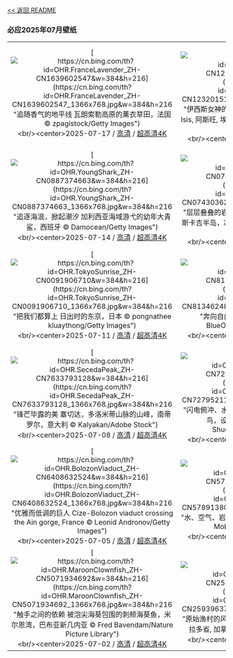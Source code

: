 [<< 返回 README](../../README.md)
### 必应2025年07月壁纸
||||
|:---:|:---:|:---:|
|[![https://cn.bing.com/th?id=OHR.FranceLavender_ZH-CN1639602547&w=384&h=216](https://cn.bing.com/th?id=OHR.FranceLavender_ZH-CN1639602547_1366x768.jpg&w=384&h=216 "追随香气的地平线&#10;瓦朗索勒高原的薰衣草田，法国&#10;© zpagistock/Getty Images")](https://cn.bing.com/search?q=%e7%93%a6%e6%9c%97%e7%b4%a2%e5%8b%92%e9%ab%98%e5%8e%9f&form=hpcapt&mkt=zh-cn&filters=HpDate:"20250716_1600")<br/><center>2025-07-17 / [高清](https://cn.bing.com/th?id=OHR.FranceLavender_ZH-CN1639602547_1920x1200.jpg&w=1920&h=1200) / [超高清4K](https://cn.bing.com/th?id=OHR.FranceLavender_ZH-CN1639602547_UHD.jpg&w=3840&h=2160)<center/>|[![https://cn.bing.com/th?id=OHR.TemplePhilae_ZH-CN1232015188&w=384&h=216](https://cn.bing.com/th?id=OHR.TemplePhilae_ZH-CN1232015188_1366x768.jpg&w=384&h=216 "伊西斯女神的光辉照耀下&#10;菲莱神庙&#10;aka Temple of Isis, 阿斯旺, 埃及&#10;© Ratnakorn Piyasirisorost/Getty Images")](https://cn.bing.com/search?q=%e5%9f%83%e5%8f%8a%e9%98%bf%e6%96%af%e6%97%ba%e8%8f%b2%e8%8e%b1%e7%a5%9e%e5%ba%99&form=hpcapt&mkt=zh-cn&filters=HpDate:"20250715_1600")<br/><center>2025-07-16 / [高清](https://cn.bing.com/th?id=OHR.TemplePhilae_ZH-CN1232015188_1920x1200.jpg&w=1920&h=1200) / [超高清4K](https://cn.bing.com/th?id=OHR.TemplePhilae_ZH-CN1232015188_UHD.jpg&w=3840&h=2160)<center/>|[![https://cn.bing.com/th?id=OHR.PerseidsPine_ZH-CN1081004815&w=384&h=216](https://cn.bing.com/th?id=OHR.PerseidsPine_ZH-CN1081004815_1366x768.jpg&w=384&h=216 "永恒的光芒&#10;英仙座流星雨和一棵古老刺果松，大盆地国家公园，内华达州，美国&#10;© Wirestock Creators/Shutterstock")](https://cn.bing.com/search?q=%e8%8b%b1%e4%bb%99%e5%ba%a7%e6%b5%81%e6%98%9f%e9%9b%a8&form=hpcapt&mkt=zh-cn&filters=HpDate:"20250714_1600")<br/><center>2025-07-15 / [高清](https://cn.bing.com/th?id=OHR.PerseidsPine_ZH-CN1081004815_1920x1200.jpg&w=1920&h=1200) / [超高清4K](https://cn.bing.com/th?id=OHR.PerseidsPine_ZH-CN1081004815_UHD.jpg&w=3840&h=2160)<center/>|
|[![https://cn.bing.com/th?id=OHR.YoungShark_ZH-CN0887374663&w=384&h=216](https://cn.bing.com/th?id=OHR.YoungShark_ZH-CN0887374663_1366x768.jpg&w=384&h=216 "追逐海浪，掀起潮汐&#10;加利西亚海域游弋的幼年大青鲨，西班牙&#10;© Damocean/Getty Images")](https://cn.bing.com/search?q=%e5%a4%a7%e9%9d%92%e9%b2%a8&form=hpcapt&mkt=zh-cn&filters=HpDate:"20250713_1600")<br/><center>2025-07-14 / [高清](https://cn.bing.com/th?id=OHR.YoungShark_ZH-CN0887374663_1920x1200.jpg&w=1920&h=1200) / [超高清4K](https://cn.bing.com/th?id=OHR.YoungShark_ZH-CN0887374663_UHD.jpg&w=3840&h=2160)<center/>|[![https://cn.bing.com/th?id=OHR.BasaltColumns_ZH-CN0743036217&w=384&h=216](https://cn.bing.com/th?id=OHR.BasaltColumns_ZH-CN0743036217_1366x768.jpg&w=384&h=216 "层层叠叠的岩石&#10;卡尔夫沙马尔斯维克湾玄武岩柱，斯卡吉半岛，冰岛&#10;© Arterra Picture Library/Alamy Stock Photo")](https://cn.bing.com/search?q=%e5%b2%a9%e7%9f%b3%e5%9c%b0%e8%b4%a8%e5%ad%a6&form=hpcapt&mkt=zh-cn&filters=HpDate:"20250712_1600")<br/><center>2025-07-13 / [高清](https://cn.bing.com/th?id=OHR.BasaltColumns_ZH-CN0743036217_1920x1200.jpg&w=1920&h=1200) / [超高清4K](https://cn.bing.com/th?id=OHR.BasaltColumns_ZH-CN0743036217_UHD.jpg&w=3840&h=2160)<center/>|[![https://cn.bing.com/th?id=OHR.ThomsonGazelle_ZH-CN0413171014&w=384&h=216](https://cn.bing.com/th?id=OHR.ThomsonGazelle_ZH-CN0413171014_1366x768.jpg&w=384&h=216 "跟随妈妈的脚步&#10;汤氏瞪羚母亲和小鹿，马赛马拉，肯尼亚&#10;© Gallo Images/DanitaDelimont.com")](https://cn.bing.com/search?q=%e6%b1%a4%e6%b0%8f%e7%9e%aa%e7%be%9a&form=hpcapt&mkt=zh-cn&filters=HpDate:"20250711_1600")<br/><center>2025-07-12 / [高清](https://cn.bing.com/th?id=OHR.ThomsonGazelle_ZH-CN0413171014_1920x1200.jpg&w=1920&h=1200) / [超高清4K](https://cn.bing.com/th?id=OHR.ThomsonGazelle_ZH-CN0413171014_UHD.jpg&w=3840&h=2160)<center/>|
|[![https://cn.bing.com/th?id=OHR.TokyoSunrise_ZH-CN0091906710&w=384&h=216](https://cn.bing.com/th?id=OHR.TokyoSunrise_ZH-CN0091906710_1366x768.jpg&w=384&h=216 "把我们都算上&#10;日出时的东京，日本&#10;© pongnathee kluaythong/Getty Images")](https://cn.bing.com/search?q=%e4%b8%96%e7%95%8c%e4%ba%ba%e5%8f%a3%e6%97%a5&form=hpcapt&mkt=zh-cn&filters=HpDate:"20250710_1600")<br/><center>2025-07-11 / [高清](https://cn.bing.com/th?id=OHR.TokyoSunrise_ZH-CN0091906710_1920x1200.jpg&w=1920&h=1200) / [超高清4K](https://cn.bing.com/th?id=OHR.TokyoSunrise_ZH-CN0091906710_UHD.jpg&w=3840&h=2160)<center/>|[![https://cn.bing.com/th?id=OHR.BahamaBlues_ZH-CN8134624828&w=384&h=216](https://cn.bing.com/th?id=OHR.BahamaBlues_ZH-CN8134624828_1366x768.jpg&w=384&h=216 "奔向自由之浪&#10;巴哈马的绿松石色水域&#10;© BlueOrange Studio/Adobe Stock")](https://cn.bing.com/search?q=%e5%b7%b4%e5%93%88%e9%a9%ac&form=hpcapt&mkt=zh-cn&filters=HpDate:"20250709_1600")<br/><center>2025-07-10 / [高清](https://cn.bing.com/th?id=OHR.BahamaBlues_ZH-CN8134624828_1920x1200.jpg&w=1920&h=1200) / [超高清4K](https://cn.bing.com/th?id=OHR.BahamaBlues_ZH-CN8134624828_UHD.jpg&w=3840&h=2160)<center/>|[![https://cn.bing.com/th?id=OHR.ConstitucionStation_ZH-CN7962568053&w=384&h=216](https://cn.bing.com/th?id=OHR.ConstitucionStation_ZH-CN7962568053_1366x768.jpg&w=384&h=216 "具有纪念意义的火车站&#10;宪法火车站，布宜诺斯艾利斯，阿根廷&#10;© Grafissimo/Getty Images")](https://cn.bing.com/search?q=%e5%b8%83%e5%ae%9c%e8%af%ba%e6%96%af%e8%89%be%e5%88%a9%e6%96%af&form=hpcapt&mkt=zh-cn&filters=HpDate:"20250708_1600")<br/><center>2025-07-09 / [高清](https://cn.bing.com/th?id=OHR.ConstitucionStation_ZH-CN7962568053_1920x1200.jpg&w=1920&h=1200) / [超高清4K](https://cn.bing.com/th?id=OHR.ConstitucionStation_ZH-CN7962568053_UHD.jpg&w=3840&h=2160)<center/>|
|[![https://cn.bing.com/th?id=OHR.SecedaPeak_ZH-CN7633793128&w=384&h=216](https://cn.bing.com/th?id=OHR.SecedaPeak_ZH-CN7633793128_1366x768.jpg&w=384&h=216 "锋芒毕露的美&#10;塞切达，多洛米蒂山脉的山峰，南蒂罗尔，意大利&#10;© Kalyakan/Adobe Stock")](https://cn.bing.com/search?q=%e5%a4%9a%e6%b4%9b%e7%b1%b3%e8%92%82%e5%b1%b1%e8%84%89&form=hpcapt&mkt=zh-cn&filters=HpDate:"20250707_1600")<br/><center>2025-07-08 / [高清](https://cn.bing.com/th?id=OHR.SecedaPeak_ZH-CN7633793128_1920x1200.jpg&w=1920&h=1200) / [超高清4K](https://cn.bing.com/th?id=OHR.SecedaPeak_ZH-CN7633793128_UHD.jpg&w=3840&h=2160)<center/>|[![https://cn.bing.com/th?id=OHR.ShetlandGannets_ZH-CN7279521125&w=384&h=216](https://cn.bing.com/th?id=OHR.ShetlandGannets_ZH-CN7279521125_1366x768.jpg&w=384&h=216 "闪电俯冲、水花四溅，然后开吃&#10;潜水捕鱼的北方鲣鸟，设得兰群岛，苏格兰&#10;© Richard Shucksmith/Minden Pictures")](https://cn.bing.com/search?q=%e5%8c%97%e6%96%b9%e9%b2%a3%e9%b8%9f&form=hpcapt&mkt=zh-cn&filters=HpDate:"20250706_1600")<br/><center>2025-07-07 / [高清](https://cn.bing.com/th?id=OHR.ShetlandGannets_ZH-CN7279521125_1920x1200.jpg&w=1920&h=1200) / [超高清4K](https://cn.bing.com/th?id=OHR.ShetlandGannets_ZH-CN7279521125_UHD.jpg&w=3840&h=2160)<center/>|[![https://cn.bing.com/th?id=OHR.MesquiteFlats_ZH-CN7152959188&w=384&h=216](https://cn.bing.com/th?id=OHR.MesquiteFlats_ZH-CN7152959188_1366x768.jpg&w=384&h=216 "时光沙丘&#10;死亡谷国家公园的梅斯基特平原沙丘，加利福尼亚州，美国&#10;© Bryan Jolley/TANDEM Stills + Motion")](https://cn.bing.com/search?q=%e6%ad%bb%e4%ba%a1%e8%b0%b7%e5%9b%bd%e5%ae%b6%e5%85%ac%e5%9b%ad&form=hpcapt&mkt=zh-cn&filters=HpDate:"20250705_1600")<br/><center>2025-07-06 / [高清](https://cn.bing.com/th?id=OHR.MesquiteFlats_ZH-CN7152959188_1920x1200.jpg&w=1920&h=1200) / [超高清4K](https://cn.bing.com/th?id=OHR.MesquiteFlats_ZH-CN7152959188_UHD.jpg&w=3840&h=2160)<center/>|
|[![https://cn.bing.com/th?id=OHR.BolozonViaduct_ZH-CN6408632524&w=384&h=216](https://cn.bing.com/th?id=OHR.BolozonViaduct_ZH-CN6408632524_1366x768.jpg&w=384&h=216 "优雅而低调的巨人&#10;Cize-Bolozon viaduct crossing the Ain gorge, France&#10;© Leonid Andronov/Getty Images")](https://cn.bing.com/search?q=%e6%b3%95%e5%9b%bd%e9%94%a1%e5%85%b9%e5%8d%9a%e6%b4%9b%e5%ae%97%e9%ab%98%e6%9e%b6%e6%a1%a5&form=hpcapt&mkt=zh-cn&filters=HpDate:"20250704_1600")<br/><center>2025-07-05 / [高清](https://cn.bing.com/th?id=OHR.BolozonViaduct_ZH-CN6408632524_1920x1200.jpg&w=1920&h=1200) / [超高清4K](https://cn.bing.com/th?id=OHR.BolozonViaduct_ZH-CN6408632524_UHD.jpg&w=3840&h=2160)<center/>|[![https://cn.bing.com/th?id=OHR.OroseiSardegna_ZH-CN5789138034&w=384&h=216](https://cn.bing.com/th?id=OHR.OroseiSardegna_ZH-CN5789138034_1366x768.jpg&w=384&h=216 "水、空气、岩石&#10;奥罗塞，撒丁岛，意大利&#10;© EyeEm Mobile GmbH/Getty Images")](https://cn.bing.com/search?q=%e6%92%92%e4%b8%81%e5%b2%9b%e5%a5%a5%e7%bd%97%e5%a1%9e&form=hpcapt&mkt=zh-cn&filters=HpDate:"20250703_1600")<br/><center>2025-07-04 / [高清](https://cn.bing.com/th?id=OHR.OroseiSardegna_ZH-CN5789138034_1920x1200.jpg&w=1920&h=1200) / [超高清4K](https://cn.bing.com/th?id=OHR.OroseiSardegna_ZH-CN5789138034_UHD.jpg&w=3840&h=2160)<center/>|[![https://cn.bing.com/th?id=OHR.RainbowRiver_ZH-CN5320095849&w=384&h=216](https://cn.bing.com/th?id=OHR.RainbowRiver_ZH-CN5320095849_1366x768.jpg&w=384&h=216 "彩虹河的清澈拥抱&#10;彩虹泉州立公园的彩虹河，佛罗里达州，美国&#10;© Michel Roggo/Minden Pictures")](https://cn.bing.com/search?q=%e4%bd%9b%e7%bd%97%e9%87%8c%e8%be%be%e5%b7%9e%e5%bd%a9%e8%99%b9%e6%b2%b3&form=hpcapt&mkt=zh-cn&filters=HpDate:"20250702_1600")<br/><center>2025-07-03 / [高清](https://cn.bing.com/th?id=OHR.RainbowRiver_ZH-CN5320095849_1920x1200.jpg&w=1920&h=1200) / [超高清4K](https://cn.bing.com/th?id=OHR.RainbowRiver_ZH-CN5320095849_UHD.jpg&w=3840&h=2160)<center/>|
|[![https://cn.bing.com/th?id=OHR.MaroonClownfish_ZH-CN5071934692&w=384&h=216](https://cn.bing.com/th?id=OHR.MaroonClownfish_ZH-CN5071934692_1366x768.jpg&w=384&h=216 "触手之间的依赖&#10;被泡尖海葵包围的刺颊海葵鱼，米尔恩湾，巴布亚新几内亚&#10;© Fred Bavendam/Nature Picture Library")](https://cn.bing.com/search?q=%e5%88%ba%e9%a2%8a%e6%b5%b7%e8%91%b5%e9%b1%bc&form=hpcapt&mkt=zh-cn&filters=HpDate:"20250701_1600")<br/><center>2025-07-02 / [高清](https://cn.bing.com/th?id=OHR.MaroonClownfish_ZH-CN5071934692_1920x1200.jpg&w=1920&h=1200) / [超高清4K](https://cn.bing.com/th?id=OHR.MaroonClownfish_ZH-CN5071934692_UHD.jpg&w=3840&h=2160)<center/>|[![https://cn.bing.com/th?id=OHR.CanadaDayFogo_ZH-CN2593963748&w=384&h=216](https://cn.bing.com/th?id=OHR.CanadaDayFogo_ZH-CN2593963748_1366x768.jpg&w=384&h=216 "原始渔村的风貌&#10;Tilting渔村, 福戈岛 , 纽芬兰和拉布拉多省, 加拿大&#10;© FedevPhoto/Getty Images")](https://cn.bing.com/search?q=%e5%8a%a0%e6%8b%bf%e5%a4%a7%e7%ba%bd%e8%8a%ac%e5%85%b0%e5%b2%9b%e7%a6%8f%e6%88%88%e5%b2%9b&form=hpcapt&mkt=zh-cn&filters=HpDate:"20250630_1600")<br/><center>2025-07-01 / [高清](https://cn.bing.com/th?id=OHR.CanadaDayFogo_ZH-CN2593963748_1920x1200.jpg&w=1920&h=1200) / [超高清4K](https://cn.bing.com/th?id=OHR.CanadaDayFogo_ZH-CN2593963748_UHD.jpg&w=3840&h=2160)<center/>